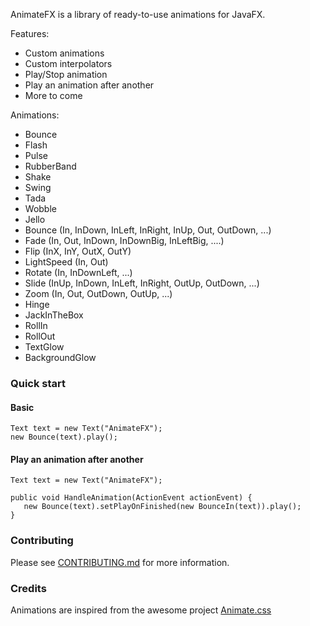 AnimateFX is a library of ready-to-use animations for JavaFX.

Features:
- Custom animations
- Custom interpolators
- Play/Stop animation
- Play an animation after another
- More to come

Animations:
- Bounce
- Flash
- Pulse
- RubberBand
- Shake
- Swing
- Tada
- Wobble
- Jello
- Bounce (In, InDown, InLeft, InRight, InUp, Out, OutDown, ...)
- Fade (In, Out, InDown, InDownBig, InLeftBig, ....)
- Flip (InX, InY, OutX, OutY)
- LightSpeed (In, Out)
- Rotate (In, InDownLeft, ...)
- Slide (InUp, InDown, InLeft, InRight, OutUp, OutDown, ...)
- Zoom (In, Out, OutDown, OutUp, ...)
- Hinge
- JackInTheBox
- RollIn
- RollOut
- TextGlow
- BackgroundGlow

### Quick start

#### Basic

```
Text text = new Text("AnimateFX");
new Bounce(text).play();
```

#### Play an animation after another

```
Text text = new Text("AnimateFX");

public void HandleAnimation(ActionEvent actionEvent) {
   new Bounce(text).setPlayOnFinished(new BounceIn(text)).play();
}
```

### Contributing

Please see [CONTRIBUTING.md](https://github.com/Typhon0/AnimateFX/blob/master/CONTRIBUTING.md) for more information.

### Credits

Animations are inspired from the awesome project [Animate.css](https://github.com/daneden/animate.css)